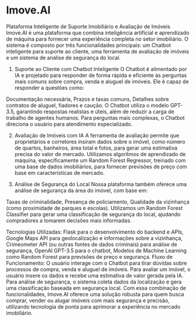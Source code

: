 # Imove.AI

Plataforma Inteligente de Suporte Imobiliário e Avaliação de Imóveis
Imove.AI é uma plataforma que combina inteligência artificial e aprendizado de máquina para fornecer uma experiência completa no setor imobiliário. O sistema é composto por três funcionalidades principais: um Chatbot inteligente para suporte ao cliente, uma ferramenta de avaliação de imóveis e um sistema de análise de segurança do local.

1. Suporte ao Cliente com Chatbot Inteligente
O Chatbot é alimentado por IA e projetado para responder de forma rápida e eficiente às perguntas mais comuns sobre compra, venda e aluguel de imóveis. Ele é capaz de responder a questões como:

Documentação necessária,
Prazos e taxas comuns,
Detalhes sobre contratos de aluguel, fiadores e caução.
O Chatbot utiliza o modelo GPT-3.5, garantindo respostas realistas e úteis, além de reduzir a carga de trabalho de agentes humanos. Para perguntas mais complexas, o Chatbot direciona o usuário para atendimento especializado.

2. Avaliação de Imóveis com IA
A ferramenta de avaliação permite que proprietários e corretores insiram dados sobre o imóvel, como número de quartos, banheiros, área total e fotos, para gerar uma estimativa precisa do valor de mercado. Utilizamos algoritmos de aprendizado de máquina, especificamente um Random Forest Regressor, treinado com uma base de dados imobiliários, para fornecer previsões de preço com base em características de mercado.

3. Análise de Segurança do Local
Nossa plataforma também oferece uma análise de segurança da área do imóvel, com base em:

Taxas de criminalidade,
Presença de policiamento,
Qualidade da vizinhança (como proximidade de parques e escolas).
Utilizamos um Random Forest Classifier para gerar uma classificação de segurança do local, ajudando compradores a tomarem decisões mais informadas.

Tecnologias Utilizadas:
Flask para o desenvolvimento do backend e APIs,
Google Maps API para geolocalização e informações sobre a vizinhança,
Crimeometer API (ou outras fontes de dados criminais) para análise de segurança,
OpenAI GPT-3.5 para o chatbot,
Modelos de Machine Learning como Random Forest para previsões de preço e segurança.
Fluxo de Funcionamento:
O usuário interage com o Chatbot para tirar dúvidas sobre processos de compra, venda e aluguel de imóveis.
Para avaliar um imóvel, o usuário insere os dados e recebe uma estimativa de valor gerada pela IA.
Para análise de segurança, o sistema coleta dados da localização e gera uma classificação baseada em segurança local.
Com essa combinação de funcionalidades, Imove.AI oferece uma solução robusta para quem busca comprar, vender ou alugar imóveis com mais segurança e precisão, utilizando tecnologia de ponta para aprimorar a experiência no mercado imobiliário.
